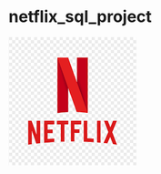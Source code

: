 # netflix_sql_project



![netflix_logo](https://github.com/Jayakrishnan97/netflix_sql_project/blob/main/netflix.png)
